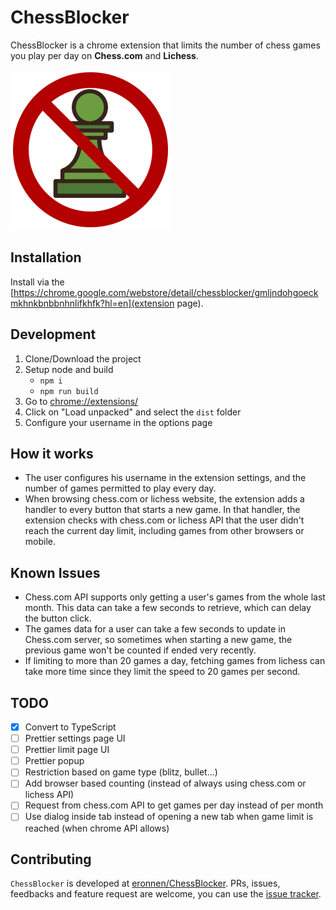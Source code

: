 # ChessBlocker

ChessBlocker is a chrome extension that limits the number of chess games you play per day on **Chess.com** and **Lichess**.

<img src="./static/images/ChessBlocker256.png">

## Installation

Install via the [https://chrome.google.com/webstore/detail/chessblocker/gmljndohgoeckmkhnkbnbbnhnlifkhfk?hl=en](extension page).

## Development

1. Clone/Download the project
2. Setup node and build
   - `npm i`
   - `npm run build`
3. Go to [chrome://extensions/](chrome://extensions/)
4. Click on "Load unpacked" and select the `dist` folder
5. Configure your username in the options page

## How it works

- The user configures his username in the extension settings, and the number of games permitted to play every day.
- When browsing chess.com or lichess website, the extension adds a handler to every button that starts a new game. In that handler, the extension checks with chess.com or lichess API that the user didn't reach the current day limit, including games from other browsers or mobile.

## Known Issues

- Chess.com API supports only getting a user's games from the whole last month. This data can take a few seconds to retrieve, which can delay the button click.
- The games data for a user can take a few seconds to update in Chess.com server, so sometimes when starting a new game, the previous game won't be counted if ended very recently.
- If limiting to more than 20 games a day, fetching games from lichess can take more time since they limit the speed to 20 games per second.

## TODO

- [x] Convert to TypeScript
- [ ] Prettier settings page UI
- [ ] Prettier limit page UI
- [ ] Prettier popup
- [ ] Restriction based on game type (blitz, bullet...)
- [ ] Add browser based counting (instead of always using chess.com or lichess API)
- [ ] Request from chess.com API to get games per day instead of per month
- [ ] Use dialog inside tab instead of opening a new tab when game limit is reached (when chrome API allows)

## Contributing

`ChessBlocker` is developed at [eronnen/ChessBlocker](https://github.com/eronnen/ChessBlocker). PRs, issues, feedbacks and feature request are welcome, you can use the [issue tracker](https://github.com/eronnen/ChessBlocker/issues).
